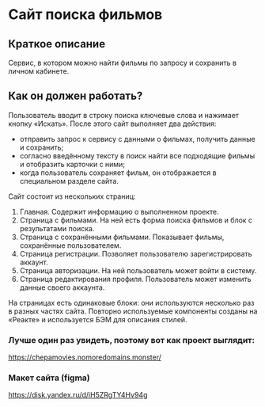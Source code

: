 # Сайт поиска фильмов

## Краткое описание

Сервис, в котором можно найти фильмы по запросу и сохранить в личном кабинете.

## Как он должен работать?

Пользователь вводит в строку поиска ключевые слова и нажимает кнопку «Искать». После этого сайт выполняет два действия:

- отправить запрос к сервису с данными о фильмах, получить данные и сохранить;
- согласно введённому тексту в поиск найти все подходящие фильмы и отобразить карточки с ними;
- когда пользователь сохраняет фильм, он отображается в специальном разделе сайта.

Сайт состоит из нескольких страниц:

1. Главная. Содержит информацию о выполненном проекте.
2. Страница с фильмами. На ней есть форма поиска фильмов и блок с результатами поиска.
3. Страница с сохранёнными фильмами. Показывает фильмы, сохранённые пользователем.
4. Страница регистрации. Позволяет пользователю зарегистрировать аккаунт.
5. Страница авторизации. На ней пользователь может войти в систему.
6. Страница редактирования профиля. Пользователь может изменить данные своего аккаунта.

На страницах есть одинаковые блоки: они используются несколько раз в разных частях сайта. Повторно используемые компоненты созданы на «Реакте» и используется БЭМ для описания стилей.

### Лучше один раз увидеть, поэтому вот как проект выглядит:

https://chepamovies.nomoredomains.monster/

### Макет сайта (figma)

https://disk.yandex.ru/d/iH5ZRgTY4Hv94g

